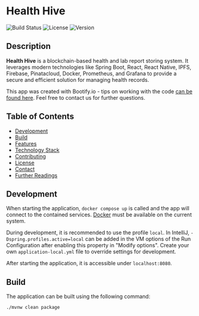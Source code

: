 # Health Hive

![Build Status](https://img.shields.io/badge/build-passing-brightgreen)
![License](https://img.shields.io/badge/license-MIT-blue.svg)
![Version](https://img.shields.io/badge/version-1.0.0-yellow.svg)

## Description

**Health Hive** is a blockchain-based health and lab report storing system. It leverages modern technologies like Spring Boot, React, React Native, IPFS, Firebase, Pinatacloud, Docker, Prometheus, and Grafana to provide a secure and efficient solution for managing health records.

This app was created with Bootify.io - tips on working with the code [can be found here](https://bootify.io/tips). Feel free to contact us for further questions.

## Table of Contents

- [Development](#development)
- [Build](#build)
- [Features](#features)
- [Technology Stack](#technology-stack)
- [Contributing](#contributing)
- [License](#license)
- [Contact](#contact)
- [Further Readings](#further-readings)

## Development

When starting the application, `docker compose up` is called and the app will connect to the contained services.
[Docker](https://www.docker.com/get-started/) must be available on the current system.

During development, it is recommended to use the profile `local`. In IntelliJ, `-Dspring.profiles.active=local` can be added in the VM options of the Run Configuration after enabling this property in "Modify options". Create your own `application-local.yml` file to override settings for development.

After starting the application, it is accessible under `localhost:8080`.

## Build

The application can be built using the following command:

```bash
./mvnw clean package
